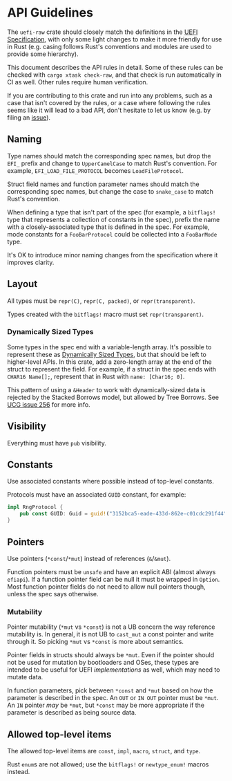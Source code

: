 # API Guidelines

The `uefi-raw` crate should closely match the definitions in the [UEFI
Specification], with only some light changes to make it more friendly for use in
Rust (e.g. casing follows Rust's conventions and modules are used to provide
some hierarchy).

This document describes the API rules in detail. Some of these rules can be
checked with `cargo xtask check-raw`, and that check is run automatically in CI
as well. Other rules require human verification.

If you are contributing to this crate and run into any problems, such as a case
that isn't covered by the rules, or a case where following the rules seems like
it will lead to a bad API, don't hesitate to let us know (e.g. by filing an
[issue]).

## Naming

Type names should match the corresponding spec names, but drop the `EFI_` prefix
and change to `UpperCamelCase` to match Rust's convention. For example,
`EFI_LOAD_FILE_PROTOCOL` becomes `LoadFileProtocol`.

Struct field names and function parameter names should match the corresponding
spec names, but change the case to `snake_case` to match Rust's convention.

When defining a type that isn't part of the spec (for example, a `bitflags!`
type that represents a collection of constants in the spec), prefix the name
with a closely-associated type that is defined in the spec. For example, mode
constants for a `FooBarProtocol` could be collected into a `FooBarMode` type.

It's OK to introduce minor naming changes from the specification where it
improves clarity.

## Layout

All types must be `repr(C)`, `repr(C, packed)`, or `repr(transparent)`.

Types created with the `bitflags!` macro must set `repr(transparent)`.

### Dynamically Sized Types

Some types in the spec end with a variable-length array. It's possible to
represent these as [Dynamically Sized Types], but that should be left to
higher-level APIs. In this crate, add a zero-length array at the end of the
struct to represent the field. For example, if a struct in the spec ends with
`CHAR16 Name[];`, represent that in Rust with `name: [Char16; 0]`.

This pattern of using a `&Header` to work with dynamically-sized data is
rejected by the Stacked Borrows model, but allowed by Tree Borrows. See [UCG
issue 256] for more info.

## Visibility

Everything must have `pub` visibility.

## Constants

Use associated constants where possible instead of top-level constants.

Protocols must have an associated `GUID` constant, for example:

```rust
impl RngProtocol {
    pub const GUID: Guid = guid!("3152bca5-eade-433d-862e-c01cdc291f44");
}
```

## Pointers

Use pointers (`*const`/`*mut`) instead of references (`&`/`&mut`).

Function pointers must be `unsafe` and have an explicit ABI (almost always
`efiapi`). If a function pointer field can be null it must be wrapped in
`Option`. Most function pointer fields do not need to allow null pointers
though, unless the spec says otherwise.

### Mutability

Pointer mutability (`*mut` vs `*const`) is not a UB concern the way reference
mutability is. In general, it is not UB to `cast_mut` a const pointer and write
through it. So picking `*mut` vs `*const` is more about semantics.

Pointer fields in structs should always be `*mut`. Even if the pointer should
not be used for mutation by bootloaders and OSes, these types are intended to be
useful for UEFI _implementations_ as well, which may need to mutate data.

In function parameters, pick between `*const` and `*mut` based on how the
parameter is described in the spec. An `OUT` or `IN OUT` pointer must be
`*mut`. An `IN` pointer _may_ be `*mut`, but `*const` may be more appropriate if
the parameter is described as being source data.

## Allowed top-level items

The allowed top-level items are `const`, `impl`, `macro`, `struct`, and
`type`.

Rust `enum`s are not allowed; use the `bitflags!` or `newtype_enum!` macros
instead.

[UEFI Specification]: https://uefi.org/specifications
[issue]: https://github.com/rust-osdev/uefi-rs/issues/new
[Dynamically Sized Types]: https://doc.rust-lang.org/reference/dynamically-sized-types.html
[UCG issue 256]: https://github.com/rust-lang/unsafe-code-guidelines/issues/256
